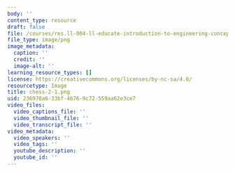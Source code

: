 ```yaml
---
body: ''
content_type: resource
draft: false
file: /courses/res.ll-004-ll-educate-introduction-to-engineering-concepts-spring-2022/chess-2-1.png
file_type: image/png
image_metadata:
  caption: ''
  credit: ''
  image-alt: ''
learning_resource_types: []
license: https://creativecommons.org/licenses/by-nc-sa/4.0/
resourcetype: Image
title: chess-2-1.png
uid: 236970a6-33bf-4676-9c72-559aa62e3ce7
video_files:
  video_captions_file: ''
  video_thumbnail_file: ''
  video_transcript_file: ''
video_metadata:
  video_speakers: ''
  video_tags: ''
  youtube_description: ''
  youtube_id: ''
---
```

